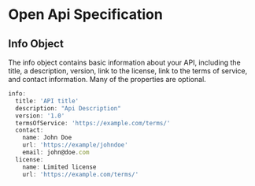 # Open Api Specification 

## Info Object

The info object contains basic information about your API, including the title, a description, version, link to the license, link to the terms of service, and contact information. Many of the properties are optional.



```javascript
info:
  title: 'API title'
  description: "Api Description"
  version: '1.0'
  termsOfService: 'https://example.com/terms/'
  contact:
    name: John Doe
    url: 'https://example/johndoe'
    email: john@doe.com
  license:
    name: Limited license
    url: 'https://example.com/terms/'

```
